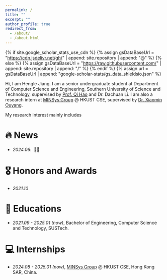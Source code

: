 ```yaml
---
permalink: /
title: ""
excerpt: ""
author_profile: true
redirect_from: 
  - /about/
  - /about.html
---
```


{% if site.google_scholar_stats_use_cdn %}
{% assign gsDataBaseUrl = "https://cdn.jsdelivr.net/gh/" | append: site.repository | append: "@" %}
{% else %}
{% assign gsDataBaseUrl = "https://raw.githubusercontent.com/" | append: site.repository | append: "/" %}
{% endif %}
{% assign url = gsDataBaseUrl | append: "google-scholar-stats/gs_data_shieldsio.json" %}

<span class='anchor' id='about-me'></span>

Hi, I am Hengle Jiang. I am a senior undergraduate student at Department of Computer Science and Engineering, Southern University of Science and Technology, supervised by [Prof. Qi Hao](https://cse.sustech.edu.cn/faculty/~haoq/) and Dr. Dachuan Li. I am also a research intern at [MINSys Group](https://xmouyang.github.io/Team/) @ HKUST CSE, supervised by [Dr. Xiaomin Ouyang](https://xmouyang.github.io). 

My research interest mainly includes 



# 🔥 News
- *2024.06*: &nbsp;🎉🎉 



# 🎖 Honors and Awards
- *2021.10* 


# 📖 Educations
- *2021.09 - 2025.01 (now)*, Bachelor of Engineering, Computer Science and Technology, SUSTech.


# 💻 Internships
- *2024.08 - 2025.01 (now)*, [MINSys Group](https://xmouyang.github.io/Team/) @ HKUST CSE, Hong Kong SAR, China.
